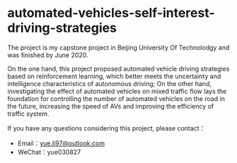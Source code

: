 # automated-vehicles-self-interest-driving-strategies
The project is my capstone project in Beijing University Of Technolodgy and was finished by June 2020.

On the one hand, this project proposed automated vehicle driving strategies based on reinforcement learning, which better meets the uncertainty and intelligence characteristics of autonomous driving; On the other hand, investigating the effect of automated vehicles on mixed traffic flow lays the foundation for controlling the number of automated vehicles on the road in the future, increasing the speed of AVs and improving the efficiency of traffic system.

If you have any questions considering this project, please contact：
- Email：yue.li97@outlook.com
- WeChat：yue030827
